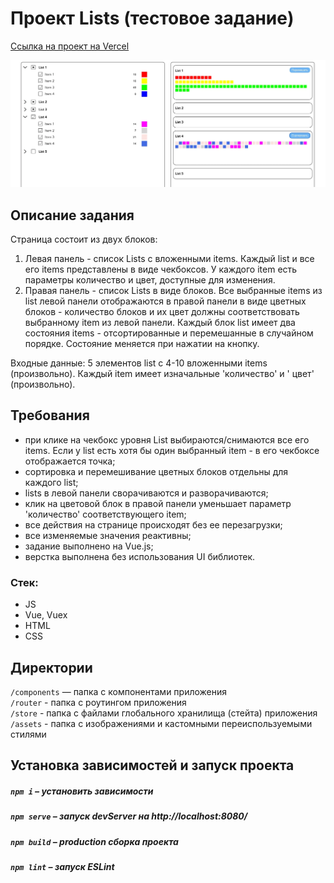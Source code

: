 # Проект Lists (тестовое задание)

[Ссылка на проект на Vercel](https://lists-nqgzhcg48-dariy-iva.vercel.app/#/)  

<img src="./public/promo.webp" alt="promo_img" />

## Описание задания

Страница состоит из двух блоков:

1. Левая панель - список Lists с вложенными items. Каждый list и все его items представлены в виде чекбоксов.
   У каждого item есть параметры количество и цвет, доступные для изменения.  
2. Правая панель - список Lists в виде блоков. Все выбранные items из list левой панели отображаются в правой панели в
   виде цветных блоков - количество блоков и их цвет должны соответствовать выбранному item из левой панели. Каждый блок
   list имеет два состояния items - отсортированные и перемешанные в случайном порядке. Состояние меняется при нажатии
   на кнопку.

Входные данные: 5 элементов list с 4-10 вложенными items (произвольно). Каждый item имеет изначальные 'количество' и '
цвет' (произвольно).

## Требования

- при клике на чекбокс уровня List выбираются/снимаются все его items. Если у list есть хотя бы один выбранный item - в
  его чекбоксе отображается точка;
- сортировка и перемешивание цветных блоков отдельны для каждого list;
- lists в левой панели сворачиваются и разворачиваются;
- клик на цветовой блок в правой панели уменьшает параметр 'количество' соответствующего item;  
- все действия на странице происходят без ее перезагрузки;
- все изменяемые значения реактивны;
- задание выполнено на Vue.js;
- верстка выполнена без использования UI библиотек.  

### Стек:

* JS
* Vue, Vuex
* HTML
* CSS

## Директории

`/components` — папка с компонентами приложения  
`/router` - папка с роутингом приложения  
`/store` - папка с файлами глобального хранилища (стейта) приложения  
`/assets` - папка с изображениями и кастомными переиспользуемыми стилями

## Установка зависимостей и запуск проекта

##### `npm i` – установить зависимости

##### `npm serve` – запуск devServer на http://localhost:8080/

##### `npm build` – production сборка проекта

##### `npm lint` – запуск ESLint

